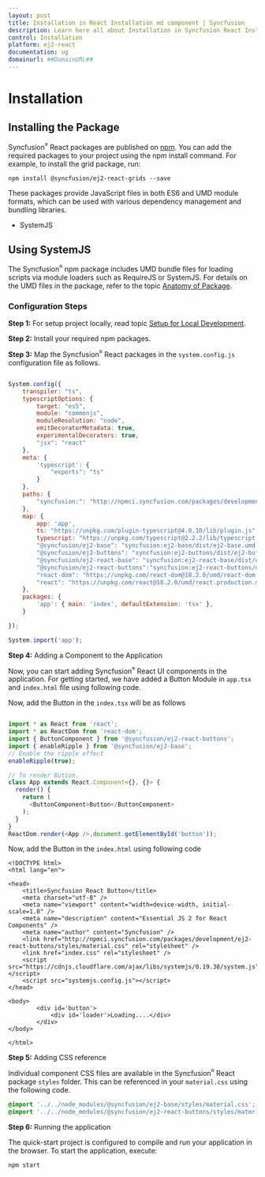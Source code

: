 ```yaml
---
layout: post
title: Installation in React Installation md component | Syncfusion
description: Learn here all about Installation in Syncfusion React Installation md component of Syncfusion Essential JS 2 and more.
control: Installation 
platform: ej2-react
documentation: ug
domainurl: ##DomainURL##
---
```


# Installation

## Installing the Package

Syncfusion<sup style="font-size:70%">&reg;</sup> React packages are published on [npm](https://www.npmjs.com/search?q=ej2-react&page=1&ranking=optimal). You can add the required packages to your project using the npm install command. For example, to install the grid package, run:

```
npm install @syncfusion/ej2-react-grids --save
```

These packages provide JavaScript files in both ES6 and UMD module formats, which can be used with various dependency management and bundling libraries.

* SystemJS

## Using SystemJS

The Syncfusion<sup style="font-size:70%">&reg;</sup> npm package includes UMD bundle files for loading scripts via module loaders such as RequireJS or SystemJS. For details on the UMD files in the package, refer to the topic [Anatomy of Package](deployment#anatomy-of-npm-packages).

### Configuration Steps

**Step 1:** For setup project locally, read topic [Setup for Local Development](getting-started/quick-start#preparing-the-application).

**Step 2:** Install your required npm packages.

**Step 3:** Map the Syncfusion<sup style="font-size:70%">&reg;</sup> React packages in the `system.config.js` configuration
file as follows.

```js

System.config({
    transpiler: "ts",
    typescriptOptions: {
        target: "es5",
        module: "commonjs",
        moduleResolution: "node",
        emitDecoratorMetadata: true,
        experimentalDecorators: true,
        "jsx": "react"
    },
    meta: {
        'typescript': {
            "exports": "ts"
        }
    },
    paths: {
        "syncfusion:": "http://npmci.syncfusion.com/packages/development/"
    },
    map: {
        app: 'app',
        ts: "https://unpkg.com/plugin-typescript@4.0.10/lib/plugin.js",
        typescript: "https://unpkg.com/typescript@2.2.2/lib/typescript.js",
        "@syncfusion/ej2-base": "syncfusion:ej2-base/dist/ej2-base.umd.min.js",
        "@syncfusion/ej2-buttons": "syncfusion:ej2-buttons/dist/ej2-buttons.umd.min.js",
        "@syncfusion/ej2-react-base": "syncfusion:ej2-react-base/dist/ej2-react-base.umd.min.js",
        "@syncfusion/ej2-react-buttons":"syncfusion:ej2-react-buttons/dist/ej2-react-buttons.umd.min.js",
        "react-dom": "https://unpkg.com/react-dom@18.2.0/umd/react-dom.production.min.js",
        "react": "https://unpkg.com/react@18.2.0/umd/react.production.min.js",
    },
    packages: {
        'app': { main: 'index', defaultExtension: 'tsx' },
    }

});

System.import('app');

```

**Step 4:** Adding a Component to the Application

Now, you can start adding Syncfusion<sup style="font-size:70%">&reg;</sup> React UI components in the application.
For getting started, we have added a Button Module in `app.tsx` and `index.html` file
using following code.

Now, add the Button in the `index.tsx` will be as follows

```ts

import * as React from 'react';
import * as ReactDom from 'react-dom';
import { ButtonComponent } from '@syncfusion/ej2-react-buttons';
import { enableRipple } from '@syncfusion/ej2-base';
// Enable the ripple effect
enableRipple(true);

// To render Button.
class App extends React.Component<{}, {}> {
  render() {
    return (
      <ButtonComponent>Button</ButtonComponent>
    );
  }
}
ReactDom.render(<App />,document.getElementById('button'));

```

Now, add the Button in the `index.html` using following code

```
<!DOCTYPE html>
<html lang="en">

<head>
    <title>Syncfusion React Button</title>
    <meta charset="utf-8" />
    <meta name="viewport" content="width=device-width, initial-scale=1.0" />
    <meta name="description" content="Essential JS 2 for React Components" />
    <meta name="author" content="Syncfusion" />
    <link href="http://npmci.syncfusion.com/packages/development/ej2-react-buttons/styles/material.css" rel="stylesheet" />
    <link href="index.css" rel="stylesheet" />
    <script src="https://cdnjs.cloudflare.com/ajax/libs/systemjs/0.19.38/system.js"></script>
    <script src="systemjs.config.js"></script>
</head>

<body>
        <div id='button'>
            <div id='loader'>Loading....</div>
        </div>
</body>

</html>
```

**Step 5:** Adding CSS reference

Individual component CSS files are available in the Syncfusion<sup style="font-size:70%">&reg;</sup> React package `styles` folder.
This can be referenced in your `material.css` using the following code.

```css
@import '../../node_modules/@syncfusion/ej2-base/styles/material.css';
@import '../../node_modules/@syncfusion/ej2-react-buttons/styles/material.css';
```

**Step 6:** Running the application

The quick-start project is configured to compile and run your application in the browser. To start the application, execute:

```
npm start
```
